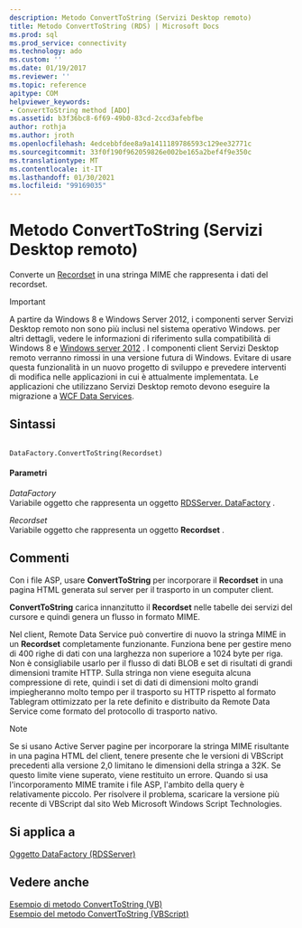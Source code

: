 ```yaml
---
description: Metodo ConvertToString (Servizi Desktop remoto)
title: Metodo ConvertToString (RDS) | Microsoft Docs
ms.prod: sql
ms.prod_service: connectivity
ms.technology: ado
ms.custom: ''
ms.date: 01/19/2017
ms.reviewer: ''
ms.topic: reference
apitype: COM
helpviewer_keywords:
- ConvertToString method [ADO]
ms.assetid: b3f36bc8-6f69-49b0-83cd-2ccd3afebfbe
author: rothja
ms.author: jroth
ms.openlocfilehash: 4edcebbfdee8a9a1411189786593c129ee32771c
ms.sourcegitcommit: 33f0f190f962059826e002be165a2bef4f9e350c
ms.translationtype: MT
ms.contentlocale: it-IT
ms.lasthandoff: 01/30/2021
ms.locfileid: "99169035"
---
```

# <a name="converttostring-method-rds"></a>Metodo ConvertToString (Servizi Desktop remoto)
Converte un [Recordset](../ado-api/recordset-object-ado.md) in una stringa MIME che rappresenta i dati del recordset.  
  
> [!IMPORTANT]
>  A partire da Windows 8 e Windows Server 2012, i componenti server Servizi Desktop remoto non sono più inclusi nel sistema operativo Windows. per altri dettagli, vedere le informazioni di riferimento sulla compatibilità di Windows 8 e [Windows server 2012](https://www.microsoft.com/download/details.aspx?id=27416) . I componenti client Servizi Desktop remoto verranno rimossi in una versione futura di Windows. Evitare di usare questa funzionalità in un nuovo progetto di sviluppo e prevedere interventi di modifica nelle applicazioni in cui è attualmente implementata. Le applicazioni che utilizzano Servizi Desktop remoto devono eseguire la migrazione a [WCF Data Services](/dotnet/framework/wcf/).  
  
## <a name="syntax"></a>Sintassi  
  
```  
  
DataFactory.ConvertToString(Recordset)  
```  
  
#### <a name="parameters"></a>Parametri  
 *DataFactory*  
 Variabile oggetto che rappresenta un oggetto [RDSServer. DataFactory](./datafactory-object-rdsserver.md) .  
  
 *Recordset*  
 Variabile oggetto che rappresenta un oggetto **Recordset** .  
  
## <a name="remarks"></a>Commenti  
 Con i file ASP, usare **ConvertToString** per incorporare il **Recordset** in una pagina HTML generata sul server per il trasporto in un computer client.  
  
 **ConvertToString** carica innanzitutto il **Recordset** nelle tabelle dei servizi del cursore e quindi genera un flusso in formato MIME.  
  
 Nel client, Remote Data Service può convertire di nuovo la stringa MIME in un **Recordset** completamente funzionante. Funziona bene per gestire meno di 400 righe di dati con una larghezza non superiore a 1024 byte per riga. Non è consigliabile usarlo per il flusso di dati BLOB e set di risultati di grandi dimensioni tramite HTTP. Sulla stringa non viene eseguita alcuna compressione di rete, quindi i set di dati di dimensioni molto grandi impiegheranno molto tempo per il trasporto su HTTP rispetto al formato Tablegram ottimizzato per la rete definito e distribuito da Remote Data Service come formato del protocollo di trasporto nativo.  
  
> [!NOTE]
>  Se si usano Active Server pagine per incorporare la stringa MIME risultante in una pagina HTML del client, tenere presente che le versioni di VBScript precedenti alla versione 2,0 limitano le dimensioni della stringa a 32K. Se questo limite viene superato, viene restituito un errore. Quando si usa l'incorporamento MIME tramite i file ASP, l'ambito della query è relativamente piccolo. Per risolvere il problema, scaricare la versione più recente di VBScript dal sito Web Microsoft Windows Script Technologies.  
  
## <a name="applies-to"></a>Si applica a  
 [Oggetto DataFactory (RDSServer)](./datafactory-object-rdsserver.md)  
  
## <a name="see-also"></a>Vedere anche  
 [Esempio di metodo ConvertToString (VB)](../ado-api/converttostring-method-example-vb.md)   
 [Esempio del metodo ConvertToString (VBScript)](./converttostring-method-example-vbscript.md)